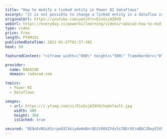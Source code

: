 ```yaml
---
title: "How to modify a linked entity in Power BI dataflows"
excerpt: "It is not possible to change a linked entity in a dataflow in Power BI. Linked entities has to be modified only in the dataflow in which they are created. However, sometimes, you need to do a small modification to the linked entity in a chained dataflow. There is a very simple trick, In this article"
originalUrl: https://youtube.com/watch?v=E1vGsjAZ0VQ
webUrl: https://everyday.cc/powerbi/learning/videos/radacad-how-to-modify-a-linked-entity-in-power-bi-dataflows/
type: video
price: Free
length: PT4M15S
publishedDateTime: 2021-01-27T01:57:38Z
heat: 50

featuredContent: "<iframe width=\"800\" height=\"500\" frameborder=\"0\" src=\"https://www.youtube.com/embed/E1vGsjAZ0VQ\" allow=\"accelerometer; autoplay; encrypted-media; gyroscope; picture-in-picture\" allowfullscreen></iframe>"

provider:
  name: RADACAD
  domain: radacad.com

topics:
  - Power BI
  - Dataflows

images:
  - url: https://i.ytimg.com/vi/E1vGsjAZ0VQ/hqdefault.jpg
    width: 480
    height: 360
    isCached: true

secured: "DE9o8vNUuXSzrpeOICkkiydwHoBnrQGJt0OXZYdx5s7BOrXV/wBbCJDwyE3VblAV9BZkoyT6urbJz5as53pNpMRMl+6jYyVduRx1Oc7ipqa+/1pomWabQ2FFnJpIz4aq/2F9J3f5A20taTxkWKgPnQI8S5cxmitK0BzvgJiw6PSBaXyHIx/wE2XbWtBT/QBRggXXdIflpaucpn7+hU6Gx2n4tUp9npDRUngzEzOkfNGy+asZihRzYmbAYhpzrCaBfrjE1yhAW6F8g82IJKt3F/GxBQYrLqi1i57XU1kegDH8XpUP2HYLbsCQ8lo6MxQleNrrNBu8Aj7Pf67kyEKwbdrHazC4tmhWxl/ZMylk6S5VskAaiDry9R16R8euRyIf9pKT471lEUrH5FR9gMgo1RgvwVW2pGJOiqlkTkTUR9g=;E3V9fTtvfURhpzImnOeYGQ=="
---
```


